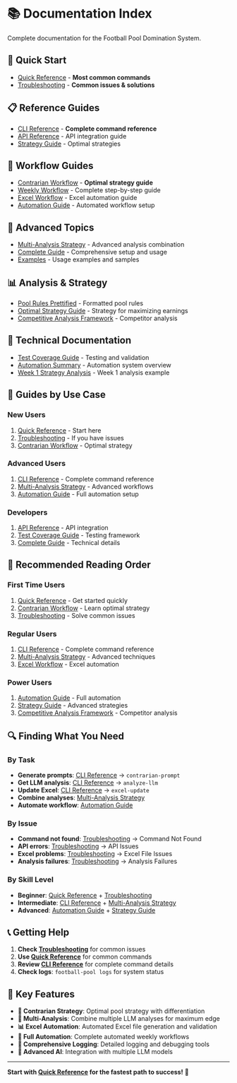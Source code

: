 # 📚 Documentation Index

Complete documentation for the Football Pool Domination System.

## 🚀 **Quick Start**

- [Quick Reference](quick-reference.md) - **Most common commands**
- [Troubleshooting](troubleshooting.md) - **Common issues & solutions**

## 📋 **Reference Guides**

- [CLI Reference](cli-reference.md) - **Complete command reference**
- [API Reference](api-reference.md) - API integration guide
- [Strategy Guide](strategy-guide.md) - Optimal strategies

## 🎯 **Workflow Guides**

- [Contrarian Workflow](../CONTRARIAN_WORKFLOW.md) - **Optimal strategy guide**
- [Weekly Workflow](../WEEKLY_WORKFLOW.md) - Complete step-by-step guide
- [Excel Workflow](excel-workflow.md) - Excel automation guide
- [Automation Guide](automation-guide.md) - Automated workflow setup

## 🧠 **Advanced Topics**

- [Multi-Analysis Strategy](multi-analysis-strategy.md) - Advanced analysis combination
- [Complete Guide](complete-guide.md) - Comprehensive setup and usage
- [Examples](examples.md) - Usage examples and samples

## 📊 **Analysis & Strategy**

- [Pool Rules Prettified](pool-rules-prettified.md) - Formatted pool rules
- [Optimal Strategy Guide](optimal-strategy-guide.md) - Strategy for maximizing earnings
- [Competitive Analysis Framework](competitive-analysis-framework.md) - Competitor analysis

## 🔧 **Technical Documentation**

- [Test Coverage Guide](test-coverage-guide.md) - Testing and validation
- [Automation Summary](automation-summary.md) - Automation system overview
- [Week 1 Strategy Analysis](week-1-strategy-analysis.md) - Week 1 analysis example

## 📝 **Guides by Use Case**

### **New Users**
1. [Quick Reference](quick-reference.md) - Start here
2. [Troubleshooting](troubleshooting.md) - If you have issues
3. [Contrarian Workflow](../CONTRARIAN_WORKFLOW.md) - Optimal strategy

### **Advanced Users**
1. [CLI Reference](cli-reference.md) - Complete command reference
2. [Multi-Analysis Strategy](multi-analysis-strategy.md) - Advanced workflows
3. [Automation Guide](automation-guide.md) - Full automation setup

### **Developers**
1. [API Reference](api-reference.md) - API integration
2. [Test Coverage Guide](test-coverage-guide.md) - Testing framework
3. [Complete Guide](complete-guide.md) - Technical details

## 🎯 **Recommended Reading Order**

### **First Time Users**
1. [Quick Reference](quick-reference.md) - Get started quickly
2. [Contrarian Workflow](../CONTRARIAN_WORKFLOW.md) - Learn optimal strategy
3. [Troubleshooting](troubleshooting.md) - Solve common issues

### **Regular Users**
1. [CLI Reference](cli-reference.md) - Complete command reference
2. [Multi-Analysis Strategy](multi-analysis-strategy.md) - Advanced techniques
3. [Excel Workflow](excel-workflow.md) - Excel automation

### **Power Users**
1. [Automation Guide](automation-guide.md) - Full automation
2. [Strategy Guide](strategy-guide.md) - Advanced strategies
3. [Competitive Analysis Framework](competitive-analysis-framework.md) - Competitor analysis

## 🔍 **Finding What You Need**

### **By Task**
- **Generate prompts**: [CLI Reference](cli-reference.md) → `contrarian-prompt`
- **Get LLM analysis**: [CLI Reference](cli-reference.md) → `analyze-llm`
- **Update Excel**: [CLI Reference](cli-reference.md) → `excel-update`
- **Combine analyses**: [Multi-Analysis Strategy](multi-analysis-strategy.md)
- **Automate workflow**: [Automation Guide](automation-guide.md)

### **By Issue**
- **Command not found**: [Troubleshooting](troubleshooting.md) → Command Not Found
- **API errors**: [Troubleshooting](troubleshooting.md) → API Issues
- **Excel problems**: [Troubleshooting](troubleshooting.md) → Excel File Issues
- **Analysis failures**: [Troubleshooting](troubleshooting.md) → Analysis Failures

### **By Skill Level**
- **Beginner**: [Quick Reference](quick-reference.md) + [Troubleshooting](troubleshooting.md)
- **Intermediate**: [CLI Reference](cli-reference.md) + [Multi-Analysis Strategy](multi-analysis-strategy.md)
- **Advanced**: [Automation Guide](automation-guide.md) + [Strategy Guide](strategy-guide.md)

## 📞 **Getting Help**

1. **Check [Troubleshooting](troubleshooting.md)** for common issues
2. **Use [Quick Reference](quick-reference.md)** for common commands
3. **Review [CLI Reference](cli-reference.md)** for complete command details
4. **Check logs**: `football-pool logs` for system status

## 🎯 **Key Features**

- **🎯 Contrarian Strategy**: Optimal pool strategy with differentiation
- **🤖 Multi-Analysis**: Combine multiple LLM analyses for maximum edge
- **📊 Excel Automation**: Automated Excel file generation and validation
- **🔄 Full Automation**: Complete automated weekly workflows
- **📝 Comprehensive Logging**: Detailed logging and debugging tools
- **🧠 Advanced AI**: Integration with multiple LLM models

---

**Start with [Quick Reference](quick-reference.md) for the fastest path to success!** 🚀
